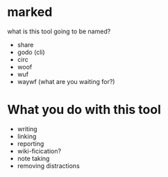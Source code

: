 # marked

what is this tool going to be named?

- share
- godo (cli)
- circ
- woof
- wuf
- waywf (what are you waiting for?)

# What you do with this tool
- writing
- linking
- reporting
- wiki-ficication?
- note taking
- removing distractions